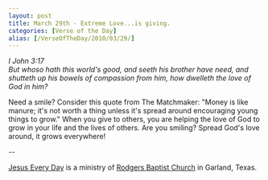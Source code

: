 ```yaml
---
layout: post
title: March 29th - Extreme Love...is giving.
categories: [Verse of the Day]
alias: [/VerseOfTheDay/2010/03/29/]
---
```


_I John 3:17  
But whoso hath this world's good, and seeth his brother have need,
and shutteth up his bowels of compassion from him, how dwelleth the
love of God in him?_

Need a smile? Consider this quote from The Matchmaker: "Money is
like manure; it's not worth a thing unless it's spread around
encouraging young things to grow." When you give to others, you are
helping the love of God to grow in your life and the lives of others.
Are you smiling? Spread God's love around, it grows everywhere!

 --

<a href=http://jesuseveryday.net>Jesus Every Day</a> is a ministry of <a href=http://rodgersbaptist.net>Rodgers Baptist Church</a> in Garland, Texas.
